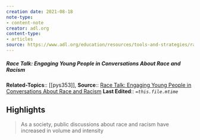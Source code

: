 ```yaml
---
creation date: 2021-08-18
note-type:
- content-note
creator: adl.org
content-type: 
- articles
source: https://www.adl.org/education/resources/tools-and-strategies/race-talk-engaging-young-people-in-conversations-about
---
```

##### Race Talk: Engaging Young People in Conversations About Race and Racism
**Related-Topics**:: [[pys353]], 
**Source**:: [Race Talk: Engaging Young People in Conversations About Race and Racism](https://www.adl.org/education/resources/tools-and-strategies/race-talk-engaging-young-people-in-conversations-about)
**Last Edited**:: *`=this.file.mtime`*

## Highlights

> As a society, public discussions about race and racism have increased in volume and intensity


